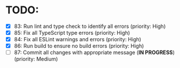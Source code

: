 # TODO:

- [x] 83: Run lint and type check to identify all errors (priority: High)
- [x] 85: Fix all TypeScript type errors (priority: High)
- [x] 84: Fix all ESLint warnings and errors (priority: High)
- [x] 86: Run build to ensure no build errors (priority: High)
- [ ] 87: Commit all changes with appropriate message (**IN PROGRESS**) (priority: Medium)
